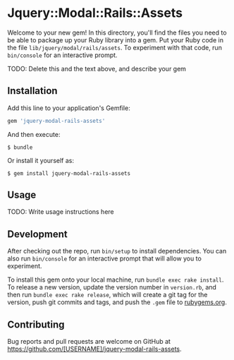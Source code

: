 # Jquery::Modal::Rails::Assets

Welcome to your new gem! In this directory, you'll find the files you need to be able to package up your Ruby library into a gem. Put your Ruby code in the file `lib/jquery/modal/rails/assets`. To experiment with that code, run `bin/console` for an interactive prompt.

TODO: Delete this and the text above, and describe your gem

## Installation

Add this line to your application's Gemfile:

```ruby
gem 'jquery-modal-rails-assets'
```

And then execute:

    $ bundle

Or install it yourself as:

    $ gem install jquery-modal-rails-assets

## Usage

TODO: Write usage instructions here

## Development

After checking out the repo, run `bin/setup` to install dependencies. You can also run `bin/console` for an interactive prompt that will allow you to experiment.

To install this gem onto your local machine, run `bundle exec rake install`. To release a new version, update the version number in `version.rb`, and then run `bundle exec rake release`, which will create a git tag for the version, push git commits and tags, and push the `.gem` file to [rubygems.org](https://rubygems.org).

## Contributing

Bug reports and pull requests are welcome on GitHub at https://github.com/[USERNAME]/jquery-modal-rails-assets.

